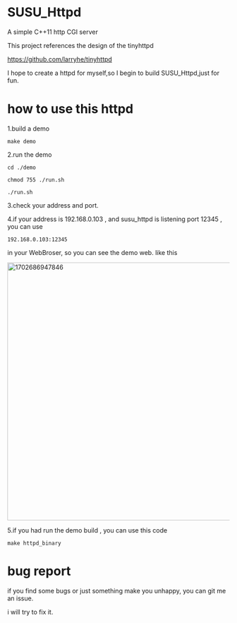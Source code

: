 # SUSU_Httpd
A simple C++11 http CGI server

This project references the design of the tinyhttpd

https://github.com/larryhe/tinyhttpd

I hope to create a httpd for myself,so I begin to build SUSU_Httpd,just for fun.

# how to use this httpd

1.build a demo

	make demo
	
2.run the demo

	cd ./demo
	
	chmod 755 ./run.sh
	
	./run.sh
	
3.check your address and port.

	
4.if your address is 192.168.0.103 , and susu_httpd is listening port 12345 , you can use 
 	
  	192.168.0.103:12345
   
   in your WebBroser, so you can see the demo web. like this
     
<img width="584" alt="1702686947846" src="https://github.com/ZhengXuan-Xie/SUSU_Httpd/assets/121448413/8f221472-3eac-4618-8b69-fe78fcc41b25">

	

5.if you had run the demo build , you can use this code

	make httpd_binary

 # bug report

if you find some bugs or just something make you unhappy, you can git me an issue.

i will try to fix it.
